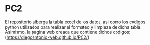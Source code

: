 # PC2
El repositorio alberga la tabla excel de los datos, asi como los codigos python utilizados para realizar
el formateo y limpieza de dicha tabla. Asimismo, la pagina web creada que contiene dichos codigos:
(https://diegoantonio-web.github.io/PC2/)